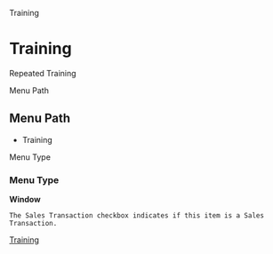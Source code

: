 
Training
# Training


Repeated Training

Menu Path
## Menu Path



- Training

Menu Type
### Menu Type

**Window**

```
The Sales Transaction checkbox indicates if this item is a Sales Transaction.
```

[Training](../../functional-guide/window/window-training.md)